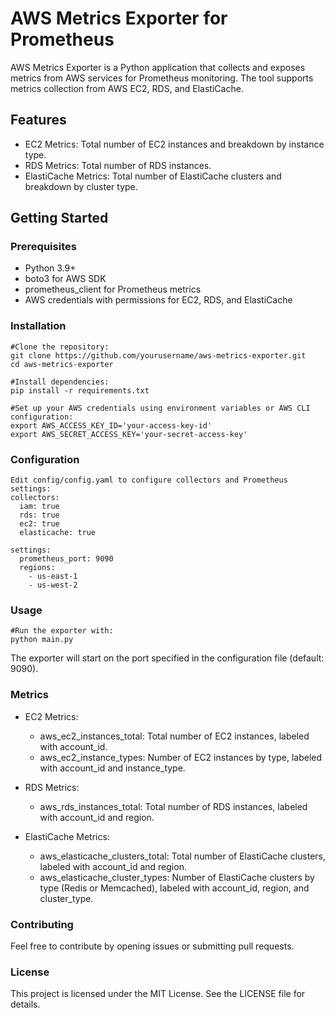 # AWS Metrics Exporter for Prometheus

AWS Metrics Exporter is a Python application that collects and exposes metrics from AWS services for Prometheus monitoring. The tool supports metrics collection from AWS EC2, RDS, and ElastiCache.

## Features

- EC2 Metrics: Total number of EC2 instances and breakdown by instance type.
- RDS Metrics: Total number of RDS instances.
- ElastiCache Metrics: Total number of ElastiCache clusters and breakdown by cluster type.

## Getting Started

### Prerequisites

- Python 3.9+
- boto3 for AWS SDK
- prometheus_client for Prometheus metrics
- AWS credentials with permissions for EC2, RDS, and ElastiCache

### Installation
```
#Clone the repository:
git clone https://github.com/yourusername/aws-metrics-exporter.git
cd aws-metrics-exporter

#Install dependencies:
pip install -r requirements.txt

#Set up your AWS credentials using environment variables or AWS CLI configuration:
export AWS_ACCESS_KEY_ID='your-access-key-id'
export AWS_SECRET_ACCESS_KEY='your-secret-access-key'
```
### Configuration
```
Edit config/config.yaml to configure collectors and Prometheus settings:
collectors:
  iam: true
  rds: true
  ec2: true
  elasticache: true

settings:
  prometheus_port: 9090
  regions:
    - us-east-1
    - us-west-2
```

### Usage
```
#Run the exporter with:
python main.py
```

The exporter will start on the port specified in the configuration file (default: 9090).

### Metrics

- EC2 Metrics:
  - aws_ec2_instances_total: Total number of EC2 instances, labeled with account_id.
  - aws_ec2_instance_types: Number of EC2 instances by type, labeled with account_id and instance_type.

- RDS Metrics:
  - aws_rds_instances_total: Total number of RDS instances, labeled with account_id and region.

- ElastiCache Metrics:
  - aws_elasticache_clusters_total: Total number of ElastiCache clusters, labeled with account_id and region.
  - aws_elasticache_cluster_types: Number of ElastiCache clusters by type (Redis or Memcached), labeled with account_id, region, and cluster_type.

### Contributing
Feel free to contribute by opening issues or submitting pull requests.

### License
This project is licensed under the MIT License. See the LICENSE file for details.
